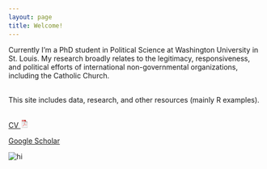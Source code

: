 ```yaml
---
layout: page
title: Welcome!
---
```


<div class="container">
	<div class="row-fluid">
		<div class="span3">
	
Currently I’m a PhD student in Political Science at Washington University in St. Louis. My research broadly relates to the legitimacy, responsiveness, and political efforts of international non-governmental organizations, including the Catholic Church. <br/><br/>

This site includes data, research, and other resources (mainly R examples).<br/><br/>

[CV ![CV as pdf](pages/icons16/pdf-icon.png)](assets/JeffZiegler_CV.pdf)<br/>

[Google Scholar](https://scholar.google.com/citations?user=PE2j3DcAAAAJ&hl=sv)<br/>
		</div>
	        <div class="span2">
		<img src="../assets/pics/Jeff_Ziegler.jpg" alt="hi" class="inline"/>
     		</div>
	</div>
</div>
